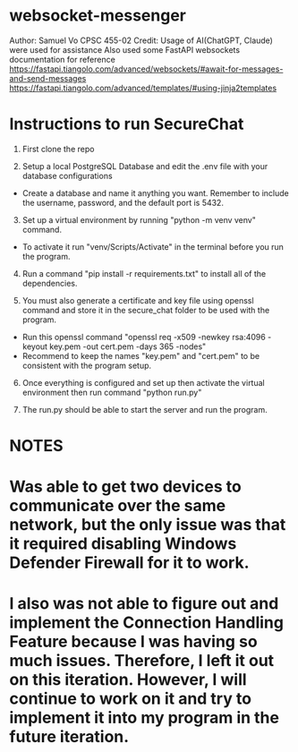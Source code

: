 # websocket-messenger
 
 Author: Samuel Vo
 CPSC 455-02
 Credit: Usage of AI(ChatGPT, Claude) were used for assistance
 Also used some FastAPI websockets documentation for reference
 https://fastapi.tiangolo.com/advanced/websockets/#await-for-messages-and-send-messages
 https://fastapi.tiangolo.com/advanced/templates/#using-jinja2templates

# Instructions to run SecureChat

1. First clone the repo

2. Setup a local PostgreSQL Database and edit the .env file with your database configurations
- Create a database and name it anything you want. Remember to include the username, password, and the default port is 5432.

3. Set up a virtual environment by running "python -m venv venv" command.
  - To activate it run "venv/Scripts/Activate" in the terminal before you run the program.

4. Run a command "pip install -r requirements.txt" to install all of the dependencies.

5. You must also generate a certificate and key file using openssl command and store it in the secure_chat folder to be used with the program. 
- Run this openssl command "openssl req -x509 -newkey rsa:4096 -keyout key.pem -out cert.pem -days 365 -nodes"
- Recommend to keep the names "key.pem" and "cert.pem" to be consistent with the program setup. 

6. Once everything is configured and set up then activate the virtual environment then run command "python run.py"

7. The run.py should be able to start the server and run the program. 



# NOTES
# Was able to get two devices to communicate over the same network, but the only issue was that it required disabling Windows Defender Firewall for it to work. 
# I also was not able to figure out and implement the Connection Handling Feature because I was having so much issues. Therefore, I left it out on this iteration. However, I will continue to work on it and try to implement it into my program in the future iteration. 

